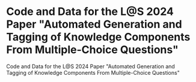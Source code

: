 # Code and Data for the L@S 2024 Paper "Automated Generation and Tagging of Knowledge Components From Multiple-Choice Questions"
Code and Data for the L@S 2024 Paper "Automated Generation and Tagging of Knowledge Components From Multiple-Choice Questions"

